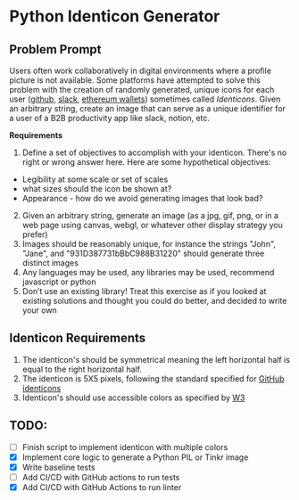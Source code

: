 # Python Identicon Generator

## Problem Prompt

Users often work collaboratively in digital environments where a profile picture is not available. Some platforms have attempted to solve this problem with the creation of randomly generated, unique icons for each user ([github](https://github.blog/2013-08-14-identicons/), [slack](https://slack.zendesk.com/hc/article_attachments/360048182573/Screen_Shot_2019-10-01_at_5.08.29_PM.png), [ethereum wallets](https://github.com/ethereum/blockies)) sometimes called *Identicons*. Given an arbitrary string, create an image that can serve as a unique identifier for a user of a B2B productivity app like slack, notion, etc.

**Requirements**

1. Define a set of objectives to accomplish with your identicon. There's no right or wrong answer here. Here are some hypothetical objectives:
- Legibility at some scale or set of scales 
- what sizes should the icon be shown at?
- Appearance - how do we avoid generating images that look bad?
2. Given an arbitrary string, generate an image (as a jpg, gif, png, or in a web page using canvas, webgl, or whatever other display strategy you prefer)
3. Images should be reasonably unique, for instance the strings "John", "Jane", and "931D387731bBbC988B31220" should generate three distinct images
4. Any languages may be used, any libraries may be used, recommend javascript or python
5. Don’t use an existing library! Treat this exercise as if you looked at existing solutions and thought you could do better, and decided to write your own

## Identicon Requirements
1. The identicon's should be symmetrical meaning the left horizontal half is equal to the right horizontal half.
2. The identicon is 5X5 pixels, following the standard specified for [GitHub identicons](https://github.blog/2013-08-14-identicons/)
3. Identicon's should use accessible colors as specified by [W3](https://www.w3.org/WAI/WCAG21/Techniques/general/G207)

## TODO:
- [ ] Finish script to implement identicon with multiple colors
- [X] Implement core logic to generate a Python PIL or Tinkr image
- [X] Write baseline tests
- [ ] Add CI/CD with GitHub actions to run tests 
- [X] Add CI/CD with GitHub Actions to run linter
